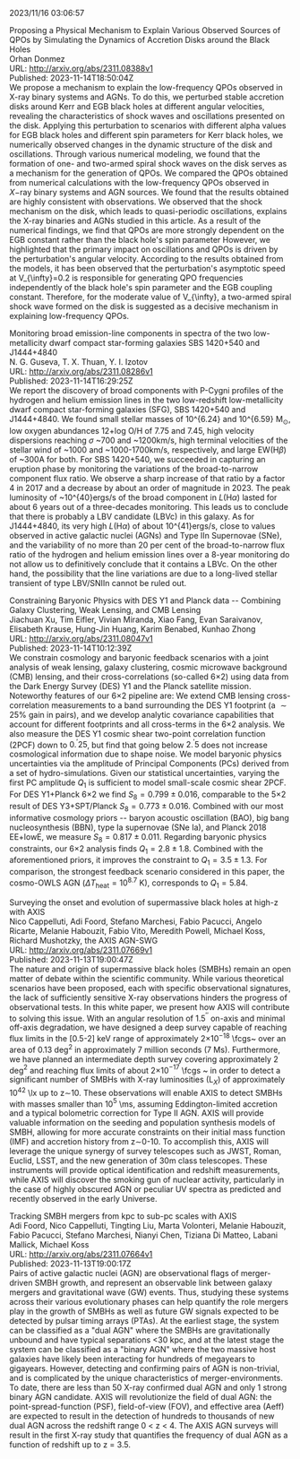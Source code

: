 2023/11/16 03:06:57  

Proposing a Physical Mechanism to Explain Various Observed Sources of
  QPOs by Simulating the Dynamics of Accretion Disks around the Black Holes  
Orhan Donmez  
URL: http://arxiv.org/abs/2311.08388v1  
Published: 2023-11-14T18:50:04Z  
  We propose a mechanism to explain the low-frequency QPOs observed in X-ray binary systems and AGNs. To do this, we perturbed stable accretion disks around Kerr and EGB black holes at different angular velocities, revealing the characteristics of shock waves and oscillations presented on the disk. Applying this perturbation to scenarios with different alpha values for EGB black holes and different spin parameters for Kerr black holes, we numerically observed changes in the dynamic structure of the disk and oscillations. Through various numerical modeling, we found that the formation of one- and two-armed spiral shock waves on the disk serves as a mechanism for the generation of QPOs. We compared the QPOs obtained from numerical calculations with the low-frequency QPOs observed in $X-$ray binary systems and AGN sources. We found that the results obtained are highly consistent with observations. We observed that the shock mechanism on the disk, which leads to quasi-periodic oscillations, explains the X-ray binaries and AGNs studied in this article. As a result of the numerical findings, we find that QPOs are more strongly dependent on the EGB constant rather than the black hole's spin parameter However, we highlighted that the primary impact on oscillations and QPOs is driven by the perturbation's angular velocity. According to the results obtained from the models, it has been observed that the perturbation's asymptotic speed at V_{\infty}=0.2 is responsible for generating QPO frequencies independently of the black hole's spin parameter and the EGB coupling constant. Therefore, for the moderate value of V_{\infty}, a two-armed spiral shock wave formed on the disk is suggested as a decisive mechanism in explaining low-frequency QPOs.   

Monitoring broad emission-line components in spectra of the two
  low-metallicity dwarf compact star-forming galaxies SBS 1420+540 and
  J1444+4840  
N. G. Guseva, T. X. Thuan, Y. I. Izotov  
URL: http://arxiv.org/abs/2311.08286v1  
Published: 2023-11-14T16:29:25Z  
  We report the discovery of broad components with P-Cygni profiles of the hydrogen and helium emission lines in the two low-redshift low-metallicity dwarf compact star-forming galaxies (SFG), SBS 1420+540 and J1444+4840. We found small stellar masses of 10^{6.24} and 10^{6.59} M$_\odot$, low oxygen abundances 12+log O/H of 7.75 and 7.45, high velocity dispersions reaching $\sigma$ ~700 and ~1200km/s, high terminal velocities of the stellar wind of ~1000 and ~1000-1700km/s, respectively, and large EW(H$\beta$) of ~300A for both. For SBS 1420+540, we succeeded in capturing an eruption phase by monitoring the variations of the broad-to-narrow component flux ratio. We observe a sharp increase of that ratio by a factor 4 in 2017 and a decrease by about an order of magnitude in 2023. The peak luminosity of ~10^{40}ergs/s of the broad component in $L$(H$\alpha$) lasted for about 6 years out of a three-decades monitoring. This leads us to conclude that there is probably a LBV candidate (LBVc) in this galaxy. As for J1444+4840, its very high $L$(H$\alpha$) of about 10^{41}ergs/s, close to values observed in active galactic nuclei (AGNs) and Type IIn Supernovae (SNe), and the variability of no more than 20 per cent of the broad-to-narrow flux ratio of the hydrogen and helium emission lines over a 8-year monitoring do not allow us to definitively conclude that it contains a LBVc. On the other hand, the possibility that the line variations are due to a long-lived stellar transient of type LBV/SNIIn cannot be ruled out.   

Constraining Baryonic Physics with DES Y1 and Planck data -- Combining
  Galaxy Clustering, Weak Lensing, and CMB Lensing  
Jiachuan Xu, Tim Eifler, Vivian Miranda, Xiao Fang, Evan Saraivanov, Elisabeth Krause, Hung-Jin Huang, Karim Benabed, Kunhao Zhong  
URL: http://arxiv.org/abs/2311.08047v1  
Published: 2023-11-14T10:12:39Z  
  We constrain cosmology and baryonic feedback scenarios with a joint analysis of weak lensing, galaxy clustering, cosmic microwave background (CMB) lensing, and their cross-correlations (so-called 6$\times$2) using data from the Dark Energy Survey (DES) Y1 and the Planck satellite mission. Noteworthy features of our 6$\times$2 pipeline are: We extend CMB lensing cross-correlation measurements to a band surrounding the DES Y1 footprint (a $\sim 25\%$ gain in pairs), and we develop analytic covariance capabilities that account for different footprints and all cross-terms in the 6$\times$2 analysis. We also measure the DES Y1 cosmic shear two-point correlation function (2PCF) down to $0.^\prime 25$, but find that going below $2.^\prime 5$ does not increase cosmological information due to shape noise. We model baryonic physics uncertainties via the amplitude of Principal Components (PCs) derived from a set of hydro-simulations. Given our statistical uncertainties, varying the first PC amplitude $Q_1$ is sufficient to model small-scale cosmic shear 2PCF. For DES Y1+Planck 6$\times$2 we find $S_8=0.799\pm0.016$, comparable to the 5$\times$2 result of DES Y3+SPT/Planck $S_8=0.773\pm0.016$. Combined with our most informative cosmology priors -- baryon acoustic oscillation (BAO), big bang nucleosynthesis (BBN), type Ia supernovae (SNe Ia), and Planck 2018 EE+lowE, we measure $S_8=0.817\pm 0.011$. Regarding baryonic physics constraints, our 6$\times$2 analysis finds $Q_1=2.8\pm1.8$. Combined with the aforementioned priors, it improves the constraint to $Q_1=3.5\pm1.3$. For comparison, the strongest feedback scenario considered in this paper, the cosmo-OWLS AGN ($\Delta T_\mathrm{heat}=10^{8.7}$ K), corresponds to $Q_1=5.84$.   

Surveying the onset and evolution of supermassive black holes at high-z
  with AXIS  
Nico Cappelluti, Adi Foord, Stefano Marchesi, Fabio Pacucci, Angelo Ricarte, Melanie Habouzit, Fabio Vito, Meredith Powell, Michael Koss, Richard Mushotzky, the AXIS AGN-SWG  
URL: http://arxiv.org/abs/2311.07669v1  
Published: 2023-11-13T19:00:47Z  
  The nature and origin of supermassive black holes (SMBHs) remain an open matter of debate within the scientific community. While various theoretical scenarios have been proposed, each with specific observational signatures, the lack of sufficiently sensitive X-ray observations hinders the progress of observational tests. In this white paper, we present how AXIS will contribute to solving this issue. With an angular resolution of 1.5$^{\prime\prime}$ on-axis and minimal off-axis degradation, we have designed a deep survey capable of reaching flux limits in the [0.5-2] keV range of approximately 2$\times$10$^{-18}$ \fcgs~ over an area of 0.13 deg$^2$ in approximately 7 million seconds (7 Ms). Furthermore, we have planned an intermediate depth survey covering approximately 2 deg$^2$ and reaching flux limits of about 2$\times$10$^{-17}$ \fcgs ~ in order to detect a significant number of SMBHs with X-ray luminosities (L$_X$) of approximately 10$^{42}$ \lx up to z$\sim$10. These observations will enable AXIS to detect SMBHs with masses smaller than 10$^5$ \ms, assuming Eddington-limited accretion and a typical bolometric correction for Type II AGN. AXIS will provide valuable information on the seeding and population synthesis models of SMBH, allowing for more accurate constraints on their initial mass function (IMF) and accretion history from z$\sim$0-10. To accomplish this, AXIS will leverage the unique synergy of survey telescopes such as JWST, Roman, Euclid, LSST, and the new generation of 30m class telescopes. These instruments will provide optical identification and redshift measurements, while AXIS will discover the smoking gun of nuclear activity, particularly in the case of highly obscured AGN or peculiar UV spectra as predicted and recently observed in the early Universe.   

Tracking SMBH mergers from kpc to sub-pc scales with AXIS  
Adi Foord, Nico Cappelluti, Tingting Liu, Marta Volonteri, Melanie Habouzit, Fabio Pacucci, Stefano Marchesi, Nianyi Chen, Tiziana Di Matteo, Labani Mallick, Michael Koss  
URL: http://arxiv.org/abs/2311.07664v1  
Published: 2023-11-13T19:00:17Z  
  Pairs of active galactic nuclei (AGN) are observational flags of merger-driven SMBH growth, and represent an observable link between galaxy mergers and gravitational wave (GW) events. Thus, studying these systems across their various evolutionary phases can help quantify the role mergers play in the growth of SMBHs as well as future GW signals expected to be detected by pulsar timing arrays (PTAs). At the earliest stage, the system can be classified as a "dual AGN" where the SMBHs are gravitationally unbound and have typical separations &lt;30 kpc, and at the latest stage the system can be classified as a "binary AGN" where the two massive host galaxies have likely been interacting for hundreds of megayears to gigayears. However, detecting and confirming pairs of AGN is non-trivial, and is complicated by the unique characteristics of merger-environments. To date, there are less than 50 X-ray confirmed dual AGN and only 1 strong binary AGN candidate. AXIS will revolutionize the field of dual AGN: the point-spread-function (PSF), field-of-view (FOV), and effective area (Aeff) are expected to result in the detection of hundreds to thousands of new dual AGN across the redshift range 0 &lt; z &lt; 4. The AXIS AGN surveys will result in the first X-ray study that quantifies the frequency of dual AGN as a function of redshift up to z = 3.5.   

